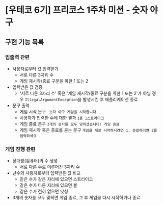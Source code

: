 # [우테코 6기] 프리코스 1주차 미션 - 숫자 야구

## 구현 기능 목록

### 입출력 관련

- 사용자로부터 값 입력받기
    - 서로 다른 3자리 수
    - 게임 재시작/종료 구분을 위한 1 또는 2
- 입력받은 값 검증
  - '서로 다른 3자리 수' 혹은 '게임 재시작/종료 구분을 위한 1 또는 2'가 아닐 경우 `IllegalArgumentException`을 발생시킨 후 애플리케이션 종료
- 문구 출력
  - 게임 시작 문구 ``` 숫자 야구 게임을 시작합니다```
  - 사용자가 입력한 수에 대한 결과 ```1볼 1스트라이크```
  - 게임 종료 문구 ```3개의 숫자를 모두 맞히셨습니다! 게임 종료```
  - 게임 재시작 혹은 종료를 묻는 문구 ```게임을 새로 시작하시려면 1. 종료하려면 2를 입력하세요```

### 게임 진행 관련

- 상대방(컴퓨터)의 수 생성
  - 서로 다른 수로 이루어진 3자리 수
- 난수와 사용자로부터 입력받은 값 비교
  - 같은 수가 같은 자리에 있으면 스트라이크
  - 같은 수가 다른 자리에 있으면 볼
  - 같은 수가 전혀 없으면 낫싱
- 3개의 숫자를 모두 맞히면 게임 종료, 그 후 게임을 다시 시작하거나 종료